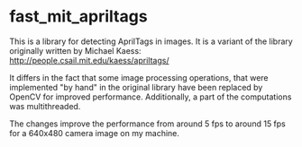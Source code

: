 # fast_mit_apriltags

This is a library for detecting AprilTags in images. It is a variant of the library originally written by Michael Kaess:
http://people.csail.mit.edu/kaess/apriltags/

It differs in the fact that some image processing operations, that were implemented "by hand" in the original library have been replaced by OpenCV for improved performance. Additionally, a part of the computations was multithreaded.

The changes improve the performance from around 5 fps to around 15 fps for a 640x480 camera image on my machine.
